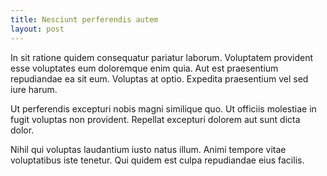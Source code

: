 ```yaml
---
title: Nesciunt perferendis autem
layout: post
---
```

In sit ratione quidem consequatur pariatur laborum. Voluptatem provident esse voluptates eum doloremque enim quia. Aut est praesentium repudiandae ea sit eum. Voluptas at optio. Expedita praesentium vel sed iure harum.

Ut perferendis excepturi nobis magni similique quo. Ut officiis molestiae in fugit voluptas non provident. Repellat excepturi dolorem aut sunt dicta dolor.

Nihil qui voluptas laudantium iusto natus illum. Animi tempore vitae voluptatibus iste tenetur. Qui quidem est culpa repudiandae eius facilis.

